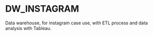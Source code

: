 # DW_INSTAGRAM
Data warehouse, for instagram case use, with ETL process and data analysis with Tableau.
